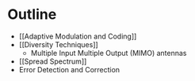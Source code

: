 # Outline

* [[Adaptive Modulation and Coding]]
* [[Diversity Techniques]]
	* Multiple Input Multiple Output (MIMO) antennas
* [[Spread Spectrum]]
* Error Detection and Correction
